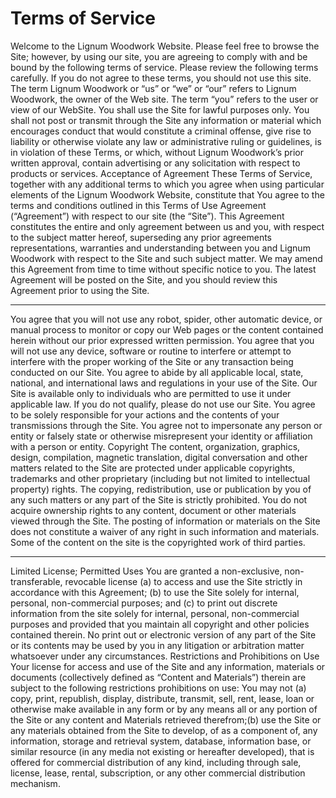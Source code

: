 # Terms of Service
Welcome to the Lignum Woodwork Website. Please feel free to browse the Site; however, by using our site, you are agreeing to comply with and be bound by the following terms of service. Please review the following terms carefully. If you do not agree to these terms, you should not use this site. The term Lignum Woodwork or “us” or “we” or “our” refers to Lignum Woodwork, the owner of the Web site. The term “you” refers to the user or view of our WebSite.
You shall use the Site for lawful purposes only. You shall not post or transmit through the Site any information or material which encourages conduct that would constitute a criminal offense, give rise to liability or otherwise violate any law or administrative ruling or guidelines, is in violation of these Terms, or which, without Lignum Woodwork’s prior written approval, contain advertising or any solicitation with respect to products or services.
Acceptance of Agreement These Terms of Service, together with any additional terms to which you agree when using particular elements of the Lignum Woodwork Website, constitute that You agree to the terms and conditions outlined in this Terms of Use Agreement (“Agreement”) with respect to our site (the “Site”). 
This Agreement constitutes the entire and only agreement between us and you, with respect to the subject matter hereof, superseding any prior agreements representations, warranties and understanding between you and Lignum Woodwork with respect to the Site and such subject matter. We may amend this Agreement from time to time without specific notice to you. The latest Agreement will be posted on the Site, and you should review this Agreement prior to using the Site.

---

You agree that you will not use any robot, spider, other automatic device, or manual process to monitor or copy our Web pages or the content contained herein without our prior expressed written permission. You agree that you will not use any device, software or routine to interfere or attempt to interfere with the proper working of the Site or any transaction being conducted on our Site.
You agree to abide by all applicable local, state, national, and international laws and regulations in your use of the Site. Our Site is available only to individuals who are permitted to use it under applicable law. If you do not qualify, please do not use our Site. You agree to be solely responsible for your actions and the contents of your transmissions through the Site. You agree not to impersonate any person or entity or falsely state or otherwise misrepresent your identity or affiliation with a person or entity.
Copyright The content, organization, graphics, design, compilation, magnetic translation, digital conversation and other matters related to the Site are protected under applicable copyrights, trademarks and other proprietary (including but not limited to intellectual property) rights. The copying, redistribution, use or publication by you of any such matters or any part of the Site is strictly prohibited. You do not acquire ownership rights to any content, document or other materials viewed through the Site. The posting of information or materials on the Site does not constitute a waiver of any right in such information and materials. Some of the content on the site is the copyrighted work of third parties.

---

Limited License; Permitted Uses You are granted a non-exclusive, non-transferable, revocable license (a) to access and use the Site strictly in accordance with this Agreement; (b) to use the Site solely for internal, personal, non-commercial purposes; and (c) to print out discrete information from the site solely for internal, personal, non-commercial purposes and provided that you maintain all copyright and other policies contained therein. No print out or electronic version of any part of the Site or its contents may be used by you in any litigation or arbitration matter whatsoever under any circumstances.
Restrictions and Prohibitions on Use Your license for access and use of the Site and any information, materials or documents (collectively defined as “Content and Materials”) therein are subject to the following restrictions prohibitions on use: 
You may not (a) copy, print, republish, display, distribute, transmit, sell, rent, lease, loan or otherwise make available in any form or by any means all or any portion of the Site or any content and Materials retrieved therefrom;(b) use the Site or any materials obtained from the Site to develop, of as a component of, any information, storage and retrieval system, database, information base, or similar resource (in any media not existing or hereafter developed), that is offered for commercial distribution of any kind, including through sale, license, lease, rental, subscription, or any other commercial distribution mechanism.
